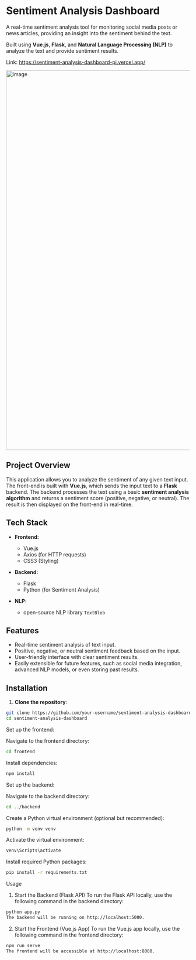 # Sentiment Analysis Dashboard

A real-time sentiment analysis tool for monitoring social media posts or news articles, providing an insight into the sentiment behind the text.

Built using **Vue.js**, **Flask**, and **Natural Language Processing (NLP)** to analyze the text and provide sentiment results.

Link: https://sentiment-analysis-dashboard-pi.vercel.app/ 

<img width="1037" alt="image" src="https://github.com/user-attachments/assets/437bf868-c771-4b4b-919c-c1784f098d09" />


## Project Overview

This application allows you to analyze the sentiment of any given text input. The front-end is built with **Vue.js**, which sends the input text to a **Flask** backend. The backend processes the text using a basic **sentiment analysis algorithm** and returns a sentiment score (positive, negative, or neutral). The result is then displayed on the front-end in real-time.

## Tech Stack

- **Frontend:** 
  - Vue.js
  - Axios (for HTTP requests)
  - CSS3 (Styling)
  
- **Backend:** 
  - Flask
  - Python (for Sentiment Analysis)

- **NLP:**
  - open-source NLP library  `TextBlob`

## Features

- Real-time sentiment analysis of text input.
- Positive, negative, or neutral sentiment feedback based on the input.
- User-friendly interface with clear sentiment results.
- Easily extensible for future features, such as social media integration, advanced NLP models, or even storing past results.


## Installation

1. **Clone the repository**:

```bash
git clone https://github.com/your-username/sentiment-analysis-dashboard.git
cd sentiment-analysis-dashboard
```


Set up the frontend: 

Navigate to the frontend directory:

```bash
cd frontend
```
Install dependencies:

```bash
npm install
```

Set up the backend:

Navigate to the backend directory:

```bash
cd ../backend
```

Create a Python virtual environment (optional but recommended):

```bash
python -m venv venv
```

Activate the virtual environment:

```bash
venv\Scripts\activate
```

Install required Python packages:

```bash
pip install -r requirements.txt
```

Usage
1. Start the Backend (Flask API)
To run the Flask API locally, use the following command in the backend directory:

```bash
python app.py
The backend will be running on http://localhost:5000.
```

2. Start the Frontend (Vue.js App)
To run the Vue.js app locally, use the following command in the frontend directory:

```bash
npm run serve
The frontend will be accessible at http://localhost:8080.
```
